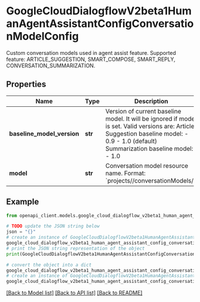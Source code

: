 # GoogleCloudDialogflowV2beta1HumanAgentAssistantConfigConversationModelConfig

Custom conversation models used in agent assist feature. Supported feature: ARTICLE_SUGGESTION, SMART_COMPOSE, SMART_REPLY, CONVERSATION_SUMMARIZATION.

## Properties

Name | Type | Description | Notes
------------ | ------------- | ------------- | -------------
**baseline_model_version** | **str** | Version of current baseline model. It will be ignored if model is set. Valid versions are: Article Suggestion baseline model: - 0.9 - 1.0 (default) Summarization baseline model: - 1.0 | [optional] 
**model** | **str** | Conversation model resource name. Format: &#x60;projects//conversationModels/&#x60;. | [optional] 

## Example

```python
from openapi_client.models.google_cloud_dialogflow_v2beta1_human_agent_assistant_config_conversation_model_config import GoogleCloudDialogflowV2beta1HumanAgentAssistantConfigConversationModelConfig

# TODO update the JSON string below
json = "{}"
# create an instance of GoogleCloudDialogflowV2beta1HumanAgentAssistantConfigConversationModelConfig from a JSON string
google_cloud_dialogflow_v2beta1_human_agent_assistant_config_conversation_model_config_instance = GoogleCloudDialogflowV2beta1HumanAgentAssistantConfigConversationModelConfig.from_json(json)
# print the JSON string representation of the object
print(GoogleCloudDialogflowV2beta1HumanAgentAssistantConfigConversationModelConfig.to_json())

# convert the object into a dict
google_cloud_dialogflow_v2beta1_human_agent_assistant_config_conversation_model_config_dict = google_cloud_dialogflow_v2beta1_human_agent_assistant_config_conversation_model_config_instance.to_dict()
# create an instance of GoogleCloudDialogflowV2beta1HumanAgentAssistantConfigConversationModelConfig from a dict
google_cloud_dialogflow_v2beta1_human_agent_assistant_config_conversation_model_config_from_dict = GoogleCloudDialogflowV2beta1HumanAgentAssistantConfigConversationModelConfig.from_dict(google_cloud_dialogflow_v2beta1_human_agent_assistant_config_conversation_model_config_dict)
```
[[Back to Model list]](../README.md#documentation-for-models) [[Back to API list]](../README.md#documentation-for-api-endpoints) [[Back to README]](../README.md)


